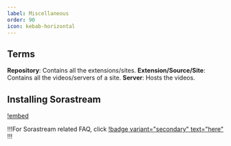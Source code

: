```yaml
---
label: Miscellaneous
order: 90
icon: kebab-horizontal
---
```

## Terms

**Repository**: Contains all the extensions/sites.
**Extension/Source/Site**: Contains all the videos/servers of a site.
**Server**: Hosts the videos.


## Installing Sorastream

[!embed](https://www.youtube-nocookie.com/embed/yDuXGAnFQuI)

!!!For Sorastream related FAQ, click [!badge variant="secondary" text="here"](/troubleshooting.md/#sorastream)
!!!
